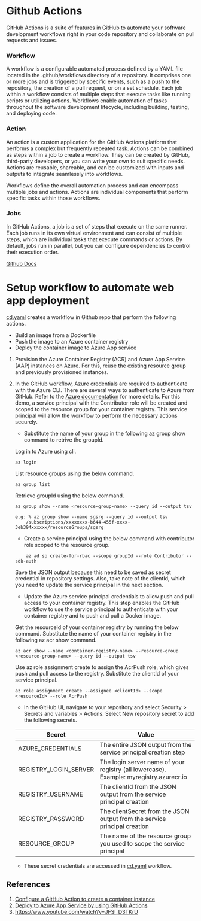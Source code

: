 # Github Actions
GitHub Actions is a suite of features in GitHub to automate your software development workflows right in your code repository and collaborate on pull requests and issues.

### Workflow
A workflow is a configurable automated process defined by a YAML file located in the .github/workflows directory of a repository. It comprises one or more jobs and is triggered by specific events, such as a push to the repository, the creation of a pull request, or on a set schedule. Each job within a workflow consists of multiple steps that execute tasks like running scripts or utilizing actions. Workflows enable automation of tasks throughout the software development lifecycle, including building, testing, and deploying code.

### Action
An action is a custom application for the GitHub Actions platform that performs a complex but frequently repeated task. Actions can be combined as steps within a job to create a workflow. They can be created by GitHub, third-party developers, or you can write your own to suit specific needs. Actions are reusable, shareable, and can be customized with inputs and outputs to integrate seamlessly into workflows.

Workflows define the overall automation process and can encompass multiple jobs and actions. Actions are individual components that perform specific tasks within those workflows.​

### Jobs
In GitHub Actions, a job is a set of steps that execute on the same runner. Each job runs in its own virtual environment and can consist of multiple steps, which are individual tasks that execute commands or actions. By default, jobs run in parallel, but you can configure dependencies to control their execution order. ​

[Github Docs](https://docs.github.com/en/actions)

# Setup workflow to automate web app deployment

[cd.yaml](../../.github/workflows/cd.yaml) creates a workflow in Github repo that perform the following actions.
* Build an image from a Dockerfile
* Push the image to an Azure container registry
* Deploy the container image to Azure App service

1. Provision the Azure Container Registry (ACR) and Azure App Service (AAP) instances on Azure. For this, reuse the existing resource group and previously provisioned instances.

2. In the GitHub workflow, Azure credentials are required to authenticate with the Azure CLI. There are several ways to authenticate to Azure from GitHub. Refer to the [Azure documentation](https://learn.microsoft.com/en-us/azure/developer/github/connect-from-azure) for more details. For this demo, a service principal with the Contributor role will be created and scoped to the resource group for your container registry. This service principal will allow the workflow to perform the necessary actions securely.

    * Substitute the name of your group in the following az group show command to retrive the groupId.

    Log in to Azure using cli.
    ```shell
    az login
    ```
    List resource groups using the below command.
    ```shell
    az group list
    ```
    Retrieve groupId using the below command.
    ```shell
    az group show --name <resource-group-name> --query id --output tsv

    e.g: % az group show --name sgsrg --query id --output tsv
        /subscriptions/xxxxxxxx-b644-455f-xxxx-3eb394xxxxxx/resourceGroups/sgsrg
    ```

    * Create a service principal using the below command with contributor role scoped to the resource group.
    ```shell
        az ad sp create-for-rbac --scope groupId --role Contributor --sdk-auth
    ```
    Save the JSON output because this need to be saved as secret credential in repository settings. Also, take note of the clientId, which you need to update the service principal in the next section.

    * Update the Azure service principal credentials to allow push and pull access to your container registry. This step enables the GitHub workflow to use the service principal to authenticate with your container registry and to push and pull a Docker image.

    Get the resourceId of your container registry by running the below command. Substitute the name of your container registry in the following az acr show command.
    ```shell
    az acr show --name <container-registry-name> --resource-group <resource-group-name> --query id --output tsv
    ```

    Use az role assignment create to assign the AcrPush role, which gives push and pull access to the registry. Substitute the clientId of your service principal.

    ```shell
    az role assignment create --assignee <clientId> --scope <resourceId> --role AcrPush
    ```

    * In the GitHub UI, navigate to your repository and select Security > Secrets and variables > Actions. Select New repository secret to add the following secrets.

    | Secret              | Value                                                                 |
    |---------------------|-----------------------------------------------------------------------|
    | AZURE_CREDENTIALS   | The entire JSON output from the service principal creation step      |
    | REGISTRY_LOGIN_SERVER | The login server name of your registry (all lowercase). Example: myregistry.azurecr.io |
    | REGISTRY_USERNAME   | The clientId from the JSON output from the service principal creation |
    | REGISTRY_PASSWORD   | The clientSecret from the JSON output from the service principal creation |
    | RESOURCE_GROUP      | The name of the resource group you used to scope the service principal |

    * These secret credentials are accessed in [cd.yaml](../../.github/workflows/cd.yaml) workflow.


## References
1. [Configure a GitHub Action to create a container instance](https://learn.microsoft.com/en-us/azure/container-instances/container-instances-github-action)
2. [Deploy to Azure App Service by using GitHub Actions](https://learn.microsoft.com/en-us/azure/app-service/deploy-github-actions?tabs=userlevel%2Cpython%2Caspnetcore)
3. https://www.youtube.com/watch?v=JFSl_D3TKrU
